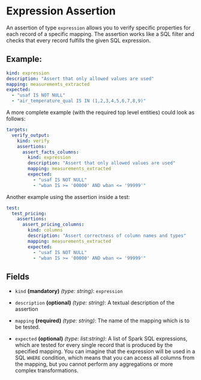 # Expression Assertion

An assertion of type `expression` allows you to verify specific properties for each record of a specific mapping.
The assertion works like a SQL filter and checks that every record fulfills the given SQL expression.

## Example:

```yaml
kind: expression
description: "Assert that only allowed values are used"
mapping: measurements_extracted
expected:
  - "usaf IS NOT NULL"
  - "air_temperature_qual IS IN (1,2,3,4,5,6,7,8,9)" 
```

A more complete example (with the required top level entities) could look as follows:
```yaml
targets:
  verify_output:
    kind: verify
    assertions:
      assert_facts_columns:
        kind: expression
        description: "Assert that only allowed values are used"
        mapping: measurements_extracted
        expected:
          - "usaf IS NOT NULL"
          - "wban IS >= '00000' AND wban <= '99999'" 
```

Another example using the assertion inside a test:
```yaml
test:
  test_pricing:
    assertions:
      assert_pricing_columns:
        kind: columns
        description: "Assert correctness of column names and types"
        mapping: measurements_extracted
        expected:
          - "usaf IS NOT NULL"
          - "wban IS >= '00000' AND wban <= '99999'"  
```

## Fields

* `kind` **(mandatory)** *(type: string)*: `expression`

* `description` **(optional)** *(type: string)*:
  A textual description of the assertion

* `mapping` **(required)** *(type: string)*:
 The name of the mapping which is to be tested.

* `expected` **(optional)** *(type: list:string)*:
  A list of Spark SQL expressions, which are tested for every single record that is produced by the specified 
  mapping. You can imagine that the expression will be used in a SQL `WHERE` condition, which means that you
  can access all columns from the mapping, but you cannot perform any aggregations or more complex transformations.
  
